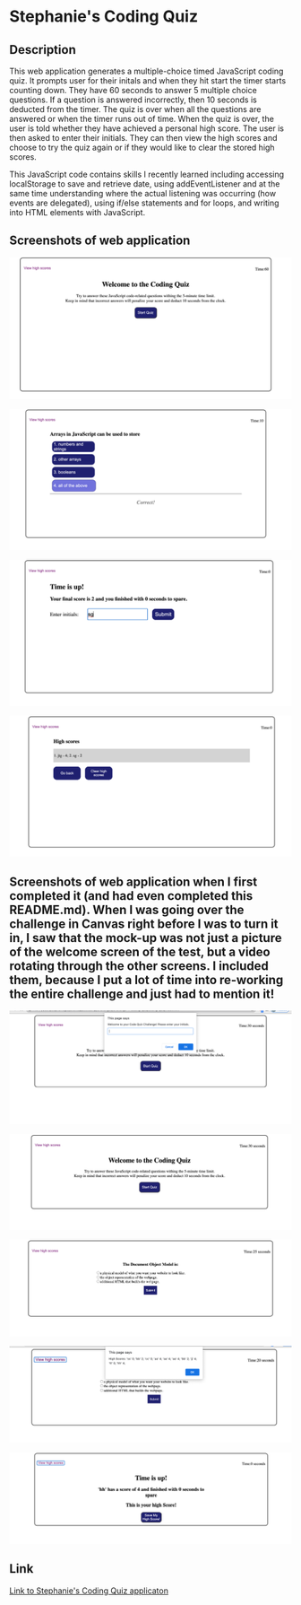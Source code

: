 # Stephanie's Coding Quiz

## Description 

This web application generates a multiple-choice timed JavaScript coding quiz. It prompts user for their initals and when they hit start the timer starts counting down. They have 60 seconds to answer 5 multiple choice questions. If a question is answered incorrectly, then 10 seconds is deducted from the timer. The quiz is over when all the questions are answered or when the timer runs out of time. When the quiz is over, the user is told whether they have achieved a personal high score. The user is then asked to enter their initials. They can then view the high scores and choose to try the quiz again or if they would like to clear the stored high scores. 

This JavaScript code contains skills I recently learned including accessing localStorage to save and retrieve date, using addEventListener and at the same time understanding where the actual listening was occurring (how events are delegated), using if/else statements and for loops, and writing into HTML elements with JavaScript.


## Screenshots of web application 

![Screenshot of web applicaton with user prompt for initials](assets/images/start-screen.png)

![Screenshot of web applicaton Welcome screen](assets/images/quiz-question.png)

![Screenshot of web applicaton sample test question](assets/images/end-of-quiz.png)

![Screenshot of web applicaton high-scores list](assets/images/high-scores.png)


## Screenshots of web application when I first completed it (and had even completed this README.md). When I was going over the challenge in Canvas right before I was to turn it in, I saw that the mock-up was not just a picture of the welcome screen of the test, but a video rotating through the other screens. I included them, because I put a lot of time into re-working the entire challenge and just had to mention it!

![Screenshot of web applicaton with user prompt for initials](assets/images/coding-quiz-user-initials-prompt.png)

![Screenshot of web applicaton Welcome screen](assets/images/coding-quiz-welcome-screen.png)

![Screenshot of web applicaton sample test question](assets/images/coding-quiz-test-question.png)

![Screenshot of web applicaton high-scores list](assets/images/coding-quiz-with-high-scores.png)

![Screenshot of web applicaton end of quiz with high score](assets/images/coding-quiz-end-of-quiz.png)



## Link

[Link to Stephanie's Coding Quiz applicaton](https://sgiel.github.io/coding-quiz/)






